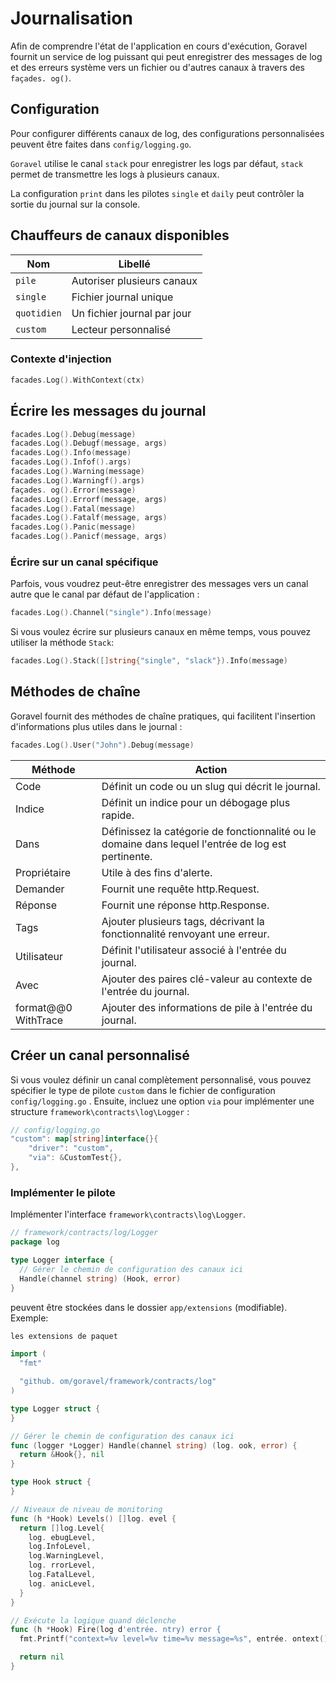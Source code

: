 # Journalisation

Afin de comprendre l'état de l'application en cours d'exécution, Goravel fournit un service de log puissant qui peut enregistrer des messages de log
et des erreurs système vers un fichier ou d'autres canaux à travers des `façades. og()`.

## Configuration

Pour configurer différents canaux de log, des configurations personnalisées peuvent être faites dans `config/logging.go`.

`Goravel` utilise le canal `stack` pour enregistrer les logs par défaut, `stack` permet de transmettre les logs à plusieurs canaux.

La configuration `print` dans les pilotes `single` et `daily` peut contrôler la sortie du journal sur la console.

## Chauffeurs de canaux disponibles

| Nom         | Libellé                     |
| ----------- | --------------------------- |
| `pile`      | Autoriser plusieurs canaux  |
| `single`    | Fichier journal unique      |
| `quotidien` | Un fichier journal par jour |
| `custom`    | Lecteur personnalisé        |

### Contexte d'injection

```go
facades.Log().WithContext(ctx)
```

## Écrire les messages du journal

```go
facades.Log().Debug(message)
facades.Log().Debugf(message, args)
facades.Log().Info(message)
facades.Log().Infof().args)
facades.Log().Warning(message)
facades.Log().Warningf().args)
façades. og().Error(message)
facades.Log().Errorf(message, args)
facades.Log().Fatal(message)
facades.Log().Fatalf(message, args)
facades.Log().Panic(message)
facades.Log().Panicf(message, args)
```

### Écrire sur un canal spécifique

Parfois, vous voudrez peut-être enregistrer des messages vers un canal autre que le canal par défaut de l'application :

```go
facades.Log().Channel("single").Info(message)
```

Si vous voulez écrire sur plusieurs canaux en même temps, vous pouvez utiliser la méthode `Stack`:

```go
facades.Log().Stack([]string{"single", "slack"}).Info(message)
```

## Méthodes de chaîne

Goravel fournit des méthodes de chaîne pratiques, qui facilitent l'insertion d'informations plus utiles dans le journal :

```go
facades.Log().User("John").Debug(message)
```

| Méthode                                       | Action                                                                                                              |
| --------------------------------------------- | ------------------------------------------------------------------------------------------------------------------- |
| Code                                          | Définit un code ou un slug qui décrit le journal.                                                   |
| Indice                                        | Définit un indice pour un débogage plus rapide.                                                     |
| Dans                                          | Définissez la catégorie de fonctionnalité ou le domaine dans lequel l'entrée de log est pertinente. |
| Propriétaire                                  | Utile à des fins d'alerte.                                                                          |
| Demander                                      | Fournit une requête http.Request.                                                   |
| Réponse                                       | Fournit une réponse http.Response.                                                  |
| Tags                                          | Ajouter plusieurs tags, décrivant la fonctionnalité renvoyant une erreur.                           |
| Utilisateur                                   | Définit l'utilisateur associé à l'entrée du journal.                                                |
| Avec                                          | Ajouter des paires clé-valeur au contexte de l'entrée du journal.                                   |
| format@@0 WithTrace | Ajouter des informations de pile à l'entrée du journal.                                             |

## Créer un canal personnalisé

Si vous voulez définir un canal complètement personnalisé, vous pouvez spécifier le type de pilote `custom` dans le fichier de configuration `config/logging.go`
.
Ensuite, incluez une option `via` pour implémenter une structure `framework\contracts\log\Logger` :

```go
// config/logging.go
"custom": map[string]interface{}{
    "driver": "custom",
    "via": &CustomTest{},
},
```

### Implémenter le pilote

Implémenter l'interface `framework\contracts\log\Logger`.

```go
// framework/contracts/log/Logger
package log

type Logger interface {
  // Gérer le chemin de configuration des canaux ici
  Handle(channel string) (Hook, error)
}
```

peuvent être stockées dans le dossier `app/extensions` (modifiable). Exemple:

```go
les extensions de paquet

import (
  "fmt"

  "github. om/goravel/framework/contracts/log"
)

type Logger struct {
}

// Gérer le chemin de configuration des canaux ici
func (logger *Logger) Handle(channel string) (log. ook, error) {
  return &Hook{}, nil
}

type Hook struct {
}

// Niveaux de niveau de monitoring
func (h *Hook) Levels() []log. evel {
  return []log.Level{
    log. ebugLevel,
    log.InfoLevel,
    log.WarningLevel,
    log. rrorLevel,
    log.FatalLevel,
    log. anicLevel,
  }
}

// Exécute la logique quand déclenche
func (h *Hook) Fire(log d'entrée. ntry) error {
  fmt.Printf("context=%v level=%v time=%v message=%s", entrée. ontext(), entry.Level(), entry.Time(), entry.Message())

  return nil
}
```
